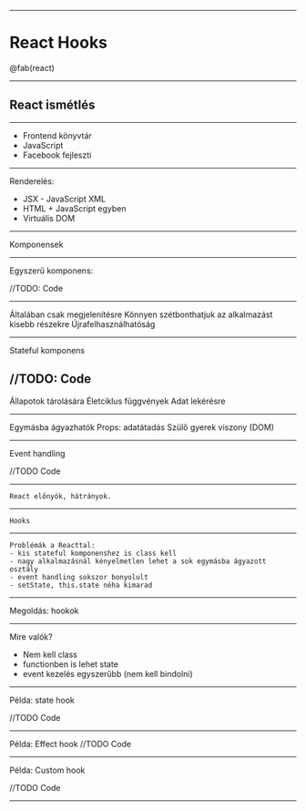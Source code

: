 
---

# React Hooks

@fab(react)

---

## React ismétlés

---

- Frontend könyvtár
- JavaScript
- Facebook fejleszti

---

Renderelés:

- JSX - JavaScript XML
- HTML + JavaScript egyben
- Virtuális DOM

---

  Komponensek

---

  Egyszerű komponens:

//TODO: Code

---

  Általában csak megjelenítésre
  Könnyen szétbonthatjuk az alkalmazást kisebb részekre
  Újrafelhasználhatóság

---

  Stateful komponens

  //TODO: Code
---

  Állapotok tárolására
  Életciklus függvények
  Adat lekérésre

---

  Egymásba ágyazhatók
  Props: adatátadás
  Szülő gyerek viszony (DOM)

  ---

  Event handling

  //TODO Code

  ---

    React előnyök, hátrányok.

  ---

    Hooks

  ---

    Problémák a Reacttal:
    - kis stateful komponenshez is class kell
    - nagy alkalmazásnál kényelmetlen lehet a sok egymásba ágyazott osztály
    - event handling sokszor bonyolult
    - setState, this.state néha kimarad

---

  Megoldás: hookok

---

  Mire valók?

  - Nem kell class
  - functionben is lehet state
  - event kezelés egyszerűbb (nem kell bindolni)

---

  Példa: state hook

  //TODO Code

---

  Példa: Effect hook
  //TODO Code

---

Példa: Custom hook

//TODO Code

---
